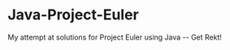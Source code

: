 Java-Project-Euler
==================

My attempt at solutions for Project Euler using Java -- Get Rekt!
